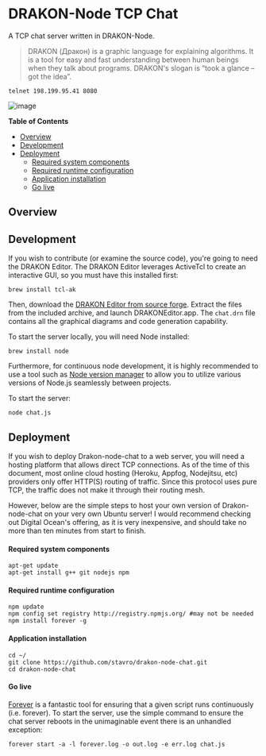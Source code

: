 DRAKON-Node TCP Chat
================
A TCP chat server written in DRAKON-Node.
> DRAKON (Дракон) is a graphic language for explaining algorithms.
> It is a tool for easy and fast understanding between human beings when they talk about 
> programs. DRAKON's slogan is “took a glance – got the idea”. 

    telnet 198.199.95.41 8080

![image](https://f.cloud.github.com/assets/2391584/2418053/1b39eece-ab35-11e3-9f4d-84ab005f58f3.png)

**Table of Contents**

- [Overview](#overview)
- [Development](#development)
- [Deployment](#deployment)
  - [Required system components](#required-system-components)
  - [Required runtime configuration](#required-runtime-configuration)
  - [Application installation](#application-installation)
  - [Go live](#go-live)




## Overview

## Development

If you wish to contribute (or examine the source code), you're going to need the DRAKON Editor.  The DRAKON Editor leverages ActiveTcl to create an interactive GUI, so you must have this installed first:

    brew install tcl-ak
    
Then, download the [DRAKON Editor from source forge](http://drakon-editor.sourceforge.net/editor.html#downloads). Extract the files from the included archive, and launch DRAKONEditor.app.  The `chat.drn` file contains all the graphical diagrams and code generation capability.

To start the server locally, you will need Node installed:

    brew install node
    
Furthermore, for continuous node development, it is highly recommended to use a tool such as [Node version manager](https://github.com/creationix/nvm) to allow you to utilize various versions of Node.js seamlessly between projects.

To start the server:

    node chat.js

## Deployment
If you wish to deploy Drakon-node-chat to a web server, you will need a hosting platform that allows direct TCP connections.  As of the time of this document, most online cloud hosting (Heroku, Appfog, Nodejitsu, etc) providers only offer HTTP(S) routing of traffic.  Since this protocol uses pure TCP, the traffic does not make it through their routing mesh.

However, below are the simple steps to host your own version of Drakon-node-chat on your very own Ubuntu server!  I would recommend checking out Digital Ocean's offering, as it is very inexpensive, and should take no more than ten minutes from start to finish.

#### Required system components

    apt-get update
    apt-get install g++ git nodejs npm

#### Required runtime configuration

    npm update
    npm config set registry http://registry.npmjs.org/ #may not be needed
    npm install forever -g
    
#### Application installation

    cd ~/
    git clone https://github.com/stavro/drakon-node-chat.git
    cd drakon-node-chat
    
#### Go live
[Forever](https://github.com/nodejitsu/forever) is a fantastic tool for ensuring that a given script runs continuously (i.e. forever).  To start the server, use the simple command to ensure the chat server reboots in the unimaginable event there is an unhandled exception:

    forever start -a -l forever.log -o out.log -e err.log chat.js




